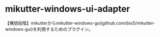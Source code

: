 mikutter-windows-ui-adapter
===========================

【構想段階】mikutterからmikutter-windows-gui(github.com/bis5/mikutter-windows-gui)を利用するためのプラグイン。
